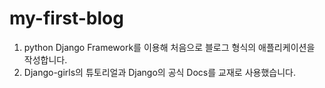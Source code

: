 # my-first-blog
1. python Django Framework를 이용해 처음으로 블로그 형식의 애플리케이션을 작성합니다.
2. Django-girls의 튜토리얼과 Django의 공식 Docs를 교재로 사용했습니다.
